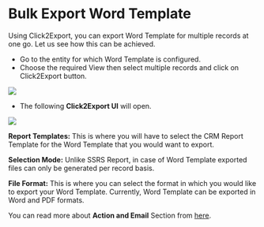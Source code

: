 # Bulk Export Word Template

Using Click2Export, you can export Word Template for multiple records at one go. Let us see how this can be achieved.

* Go to the entity for which Word Template is configured.
* Choose the required View then select multiple records and click on Click2Export button.

![](../../.gitbook/assets/2020\_06\_02\_13\_31\_00\_.png)

* The following **Click2Export UI** will open.

![](<../../.gitbook/assets/2020-06-02 14\_09\_31-Accounts All Accounts - Microsoft Dynamics 365.png>)

**Report Templates:** This is where you will have to select the CRM Report Template for the Word Template that you would want to export.

**Selection Mode:** Unlike SSRS Report, in case of Word Template exported files can only be generated per record basis.

**File Format:** This is where you can select the format in which you would like to export your Word Template. Currently, Word Template can be exported in Word and PDF formats.

You can read more about **Action and Email** Section from [here](https://docs.inogic.com/click2export/features/action-and-email-section).&#x20;

